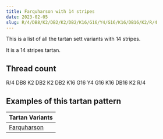 ```yaml
---
title: Farquharson with 14 stripes
date: 2023-02-05
slug: R/4/DB8/K2/DB2/K2/DB2/K16/G16/Y4/G16/K16/DB16/K2/R/4
---
```

This is a list of all the tartan sett variants with 14 stripes.

It is a 14 stripes tartan.


## Thread count
R/4 DB8 K2 DB2 K2 DB2 K16 G16 Y4 G16 K16 DB16 K2 R/4

## Examples of this tartan pattern

| Tartan Variants |
|---------------|
| [Farquharson](/variants/r/4/db8/k2/db2/k2/db2/k16/g16/y4/g16/k16/db16/k2/r/4-db000064-g004c00-k000000-rc80000-yffc800)||
